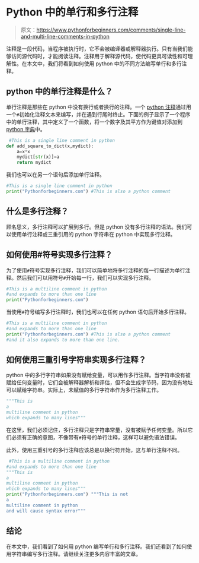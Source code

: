 # Python 中的单行和多行注释

> 原文：<https://www.pythonforbeginners.com/comments/single-line-and-multi-line-comments-in-python>

注释是一段代码，当程序被执行时，它不会被编译器或解释器执行。只有当我们能够访问源代码时，才能阅读注释。注释用于解释源代码，使代码更具可读性和可理解性。在本文中，我们将看到如何使用 python 中的不同方法编写单行和多行注释。

## python 中的单行注释是什么？

单行注释是那些在 python 中没有换行或者换行的注释。一个 [python 注释](https://www.pythonforbeginners.com/comments/comments-in-python)通过用一个`#`初始化注释文本来编写，并在遇到行尾时终止。下面的例子显示了一个程序中的单行注释，其中定义了一个函数，将一个数字及其平方作为键值对添加到 [python 字典](https://www.pythonforbeginners.com/dictionary/how-to-use-dictionaries-in-python/)中。

```py
 #This is a single line comment in python
def add_square_to_dict(x,mydict):
    a=x*x
    mydict[str(x)]=a
    return mydict
```

我们也可以在另一个语句后添加单行注释。

```py
#This is a single line comment in python
print("Pythonforbeginners.com") #This is also a python comment
```

## 什么是多行注释？

顾名思义，多行注释可以扩展到多行。但是 python 没有多行注释的语法。我们可以使用单行注释或三重引用的 python 字符串在 python 中实现多行注释。

## 如何使用#符号实现多行注释？

为了使用`#`符号实现多行注释，我们可以简单地将多行注释的每一行描述为单行注释。然后我们可以用符号`#`开始每一行，我们可以实现多行注释。

```py
#This is a multiline comment in python
#and expands to more than one line
print("Pythonforbeginners.com")
```

当使用`#`符号编写多行注释时，我们也可以在任何 python 语句后开始多行注释。

```py
#This is a multiline comment in python
#and expands to more than one line
print("Pythonforbeginners.com") #This is also a python comment
#and it also expands to more than one line.
```

## 如何使用三重引号字符串实现多行注释？

python 中的多行字符串如果没有赋给变量，可以用作多行注释。当字符串没有被赋给任何变量时，它们会被解释器解析和评估，但不会生成字节码，因为没有地址可以赋给字符串。实际上，未赋值的多行字符串作为多行注释工作。

```py
"""This is 
a 
multiline comment in python
which expands to many lines"""
```

在这里，我们必须记住，多行注释只是字符串常量，没有被赋予任何变量。所以它们必须有正确的意图，不像带有`#`符号的单行注释，这样可以避免语法错误。

此外，使用三重引号的多行注释应该总是以换行符开始，这与单行注释不同。

```py
 #This is a multiline comment in python
#and expands to more than one line
"""This is 
a 
multiline comment in python
which expands to many lines"""
print("Pythonforbeginners.com") """This is not 
a 
multiline comment in python
and will cause syntax error"""
```

## 结论

在本文中，我们看到了如何用 python 编写单行和多行注释。我们还看到了如何使用字符串编写多行注释。请继续关注更多内容丰富的文章。